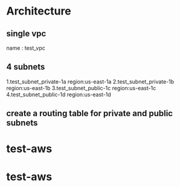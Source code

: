 # Architecture

## single vpc

name : test_vpc

## 4 subnets

1.test_subnet_private-1a region:us-east-1a
2.test_subnet_private-1b region:us-east-1b
3.test_subnet_public-1c region:us-east-1c
4.test_subnet_public-1d region:us-east-1d


## create a routing table for private and public subnets

# test-aws
# test-aws
